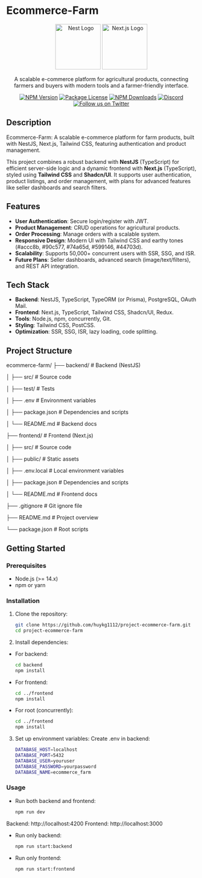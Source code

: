 # Ecommerce-Farm

<p align="center">
  <a href="http://nestjs.com/" target="blank"><img src="https://nestjs.com/img/logo-small.svg" width="120" alt="Nest Logo" /></a>
  <a href="https://nextjs.org/" target="blank"><img src="https://assets.vercel.com/image/upload/v1662130559/nextjs/Icon_light_background.png" width="120" alt="Next.js Logo" /></a>
</p>

<p align="center">
  A scalable e-commerce platform for agricultural products, connecting farmers and buyers with modern tools and a farmer-friendly interface.
</p>

<p align="center">
  <a href="https://www.npmjs.com/~nestjscore" target="_blank"><img src="https://img.shields.io/npm/v/@nestjs/core.svg" alt="NPM Version" /></a>
  <a href="https://www.npmjs.com/~nestjscore" target="_blank"><img src="https://img.shields.io/npm/l/@nestjs/core.svg" alt="Package License" /></a>
  <a href="https://www.npmjs.com/~nestjscore" target="_blank"><img src="https://img.shields.io/npm/dm/@nestjs/common.svg" alt="NPM Downloads" /></a>
  <a href="https://discord.gg/G7Qnnhy" target="_blank"><img src="https://img.shields.io/badge/discord-online-brightgreen.svg" alt="Discord"/></a>
  <a href="https://twitter.com/nestframework" target="_blank"><img src="https://img.shields.io/twitter/follow/nestframework.svg?style=social&label=Follow" alt="Follow us on Twitter"></a>
</p>

## Description

Ecommerce-Farm: A scalable e-commerce platform for farm products, built with NestJS, Next.js, Tailwind CSS, featuring authentication and product management.

This project combines a robust backend with **NestJS** (TypeScript) for efficient server-side logic and a dynamic frontend with **Next.js** (TypeScript), styled using **Tailwind CSS** and **Shadcn/UI**. It supports user authentication, product listings, and order management, with plans for advanced features like seller dashboards and search filters.

## Features

- **User Authentication**: Secure login/register with JWT.
- **Product Management**: CRUD operations for agricultural products.
- **Order Processing**: Manage orders with a scalable system.
- **Responsive Design**: Modern UI with Tailwind CSS and earthy tones (#accc8b, #90c577, #74a65d, #599146, #44703d).
- **Scalability**: Supports 50,000+ concurrent users with SSR, SSG, and ISR.
- **Future Plans**: Seller dashboards, advanced search (image/text/filters), and REST API integration.

## Tech Stack

- **Backend**: NestJS, TypeScript, TypeORM (or Prisma), PostgreSQL, OAuth Mail.
- **Frontend**: Next.js, TypeScript, Tailwind CSS, Shadcn/UI, Redux.
- **Tools**: Node.js, npm, concurrently, Git.
- **Styling**: Tailwind CSS, PostCSS.
- **Optimization**: SSR, SSG, ISR, lazy loading, code splitting.

## Project Structure


ecommerce-farm/
├── backend/              # Backend (NestJS)

│   ├── src/              # Source code

│   ├── test/             # Tests

│   ├── .env              # Environment variables

│   ├── package.json      # Dependencies and scripts

│   └── README.md         # Backend docs

├── frontend/             # Frontend (Next.js)

│   ├── src/              # Source code

│   ├── public/           # Static assets

│   ├── .env.local        # Local environment variables

│   ├── package.json      # Dependencies and scripts

│   └── README.md         # Frontend docs

├── .gitignore            # Git ignore file

├── README.md             # Project overview

└── package.json          # Root scripts


## Getting Started

### Prerequisites
- Node.js (>= 14.x)
- npm or yarn

### Installation
1. Clone the repository:
   ```bash
   git clone https://github.com/huykg1112/project-ecommerce-farm.git
   cd project-ecommerce-farm
2. Install dependencies:
  - For backend:
    ```bash
    cd backend
    npm install
  - For frontend:
    ```bash
    cd ../frontend
    npm install
  - For root (concurrently):
    ```bash
    cd ../frontend
    npm install
3. Set up environment variables:
   Create .env in backend:
   ```bash
   DATABASE_HOST=localhost
   DATABASE_PORT=5432
   DATABASE_USER=youruser
   DATABASE_PASSWORD=yourpassword
   DATABASE_NAME=ecommerce_farm

### Usage
- Run both backend and frontend:
  ```bash
  npm run dev
Backend: http://localhost:4200
Frontend: http://localhost:3000

- Run only backend:
  ```bash
  npm run start:backend
  
- Run only frontend:
  ```bash
  npm run start:frontend
